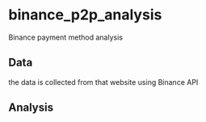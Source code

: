 # binance_p2p_analysis
Binance payment method analysis




## Data 
the data is collected from that website using Binance API



## Analysis
